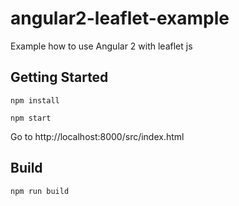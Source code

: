 # angular2-leaflet-example

Example how to use Angular 2 with leaflet js

## Getting Started

```
npm install
```

```
npm start
```

Go to http://localhost:8000/src/index.html

## Build

```
npm run build
```


